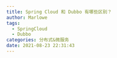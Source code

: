 ```yaml
---
title: Spring Cloud 和 Dubbo 有哪些区别？
author: Marlowe
tags: 
  - SpringCloud
  - Dubbo
categories: 分布式&微服务
date: 2021-08-23 22:31:43
---
```



<!--more-->
